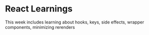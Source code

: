 # React Learnings

This week includes learning about hooks, keys, side effects, wrapper components, minimizing rerenders

